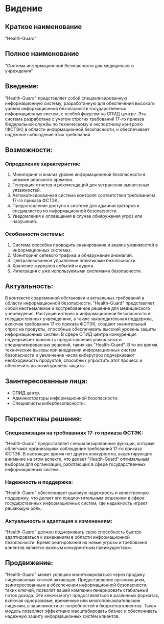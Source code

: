 # Видение

## Краткое наименование
"Health-Guard"

## Полное наименование
"Система информационной безопасности для медицинского учреждения"

## Введение:
"Health-Guard" представляет собой специализированную информационную систему, разработанную для обеспечения высокого уровня информационной безопасности государственных информационных систем, с особой фокусом на СПИД центре. Эта система разработана с учетом строгих требований 17-го приказа Федеральной службы по техническому и экспортному контролю (ФСТЭК) в области информационной безопасности, и обеспечивает надежное соблюдение этих требований.

## Возможности:
### Определение характеристик:
1. Мониторинг и анализ уровня информационной безопасности в режиме реального времени.
2. Генерация отчетов и рекомендаций для устранения выявленных уязвимостей.
3. Автоматизированная система контроля соответствия требованиям 17-го приказа ФСТЭК.
4. Предоставление доступа к системе для администраторов и специалистов по информационной безопасности.
5. Уведомления и оповещения в случае обнаружения угроз или нарушений.

### Особенности системы:
1. Система способна проводить сканирование и анализ уязвимостей в информационных системах.
2. Мониторинг сетевого трафика и обнаружение аномалий.
3. Централизованное управление политиками безопасности.
4. Хранение журналов событий и аудита.
5. Интеграция с уже используемыми системами безопасности.

## Актуальность:
В контексте современной обстановки и актуальных требований в области информационной безопасности, "Health-Guard" представляет собой неотъемлемое и востребованное решение для медицинского учереждения. Растущий интерес к информационной безопасности в государственных учреждениях, а также законодательная поддержка, включая требования 17-го приказа ФСТЭК, создают значительный спрос на продукты, способные обеспечивать высокий уровень защиты информационных систем. В сфере СПИД центра конкуренция подчеркивает важность предоставления уникальных и специализированных решений, таких как "Health-Guard". В то же время, технические вызовы при внедрении информационных систем безопасности и увеличение числа киберугроз подчеркивают необходимость продуктов, способных упростить этот процесс и обеспечить высокий уровень защиты.

## Заинтересованные лица:
- СПИД центр.
- Администраторы информационной безопасности.
- Специалисты кибербезопасности.

## Перспективы решения:
### Специализация на требованиях 17-го приказа ФСТЭК:
"Health-Guard" предоставляет специализированные функции, которые облегчают организациям соблюдение требований 17-го приказа ФСТЭК. В настоящее время нет других конкурентов, акцентирующих внимание на этом аспекте, что делает "Health-Guard" оптимальным выбором для организаций, работающих в сфере государственных информационных систем.

### Надежность и поддержка:
"Health-Guard" обеспечивает высокую надежность и качественную поддержку, что делает его предпочтительным решением в сфере государственных информационных систем, где надежность играет решающую роль.

### Актуальность и адаптация к изменениям:
"Health-Guard" должен подчеркивать свою способность быстро адаптироваться к изменениям в области информационной безопасности. Время реагирования на новые угрозы и требования клиентов является важным конкурентным преимуществом.

## Продвижение:
"Health-Guard" может успешно монетизироваться через продажу лицензионных ключей активации. Предоставление организациям, заинтересованным в обеспечении информационной безопасности, таких ключей, позволит вашей компании генерировать стабильный поток дохода. Эти ключи могут предоставляться в различных форматах, включая одноразовые, временные или многопользовательские лицензии, в зависимости от потребностей и бюджетов клиентов. Такая модель позволяет эффективно масштабировать бизнес и обеспечивать надежную защиту информационных систем клиентов.

